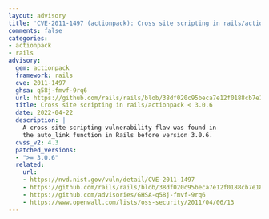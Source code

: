 ```yaml
---
layout: advisory
title: 'CVE-2011-1497 (actionpack): Cross site scripting in rails/actionpack < 3.0.6'
comments: false
categories:
- actionpack
- rails
advisory:
  gem: actionpack
  framework: rails
  cve: 2011-1497
  ghsa: q58j-fmvf-9rq6
  url: https://github.com/rails/rails/blob/38df020c95beca7e12f0188cb7e18f3c37789e20/actionpack/CHANGELOG
  title: Cross site scripting in rails/actionpack < 3.0.6
  date: 2022-04-22
  description: |
    A cross-site scripting vulnerability flaw was found in
    the auto_link function in Rails before version 3.0.6.
  cvss_v2: 4.3
  patched_versions:
  - ">= 3.0.6"
  related:
    url:
    - https://nvd.nist.gov/vuln/detail/CVE-2011-1497
    - https://github.com/rails/rails/blob/38df020c95beca7e12f0188cb7e18f3c37789e20/actionpack/CHANGELOG
    - https://github.com/advisories/GHSA-q58j-fmvf-9rq6
    - https://www.openwall.com/lists/oss-security/2011/04/06/13
---
```

